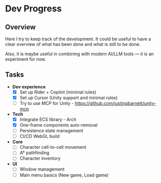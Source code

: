 ﻿# Dev Progress

## Overview

Here I try to keep track of the development.
It could be useful to have a clear overview of what has been done and what is still to be done.

Also, it is maybe useful in combining with modern AI/LLM tools — it is an experiment for now.

## Tasks

- **Dev experience**
  - [x] Set up Rider + Copilot (minimal rules)
  - [x] Set up Cursor (Unity support and minimal rules)
  - [ ] Try to use MCP for Unity - https://github.com/justinpbarnett/unity-mcp
- **Tech**
  - [x] Integrate ECS library - Arch
  - [x] One-frame components auto-removal
  - [ ] Persistence state management
  - [ ] CI/CD WebGL build
- **Core**
  - [ ] Character cell-to-cell movement
  - [ ] A* pathfinding
  - [ ] Character inventory
- **UI**
  - [ ] Window management
  - [ ] Main menu basics (New game, Load game)